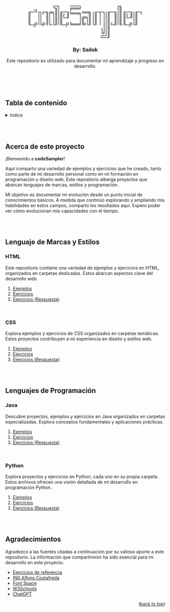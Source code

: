 <a name="readme-top"></a>

<!-- LOGO PROJECTE -->
<br />
<div align="center">
  <img src="img_readme/codeSampler.png" alt="Logo codeSampler">
  <h3 align="center">By: Sailok</h3>

  <p align="center">
   Este repositorio es utilizado para documentar mi aprendizaje y progreso en desarrollo.
  </p>
  <br><br><br>
</div>


<!-- TABLA DE CONTENIDO -->
## Tabla de contenido
<details>
  <summary>Indice</summary>
  <ol>
    <li>
      <a href="#acerca-de-este-proyecto">Acerca de este proyecto</a>
    </li>
    <li>
      <a href="#lenguaje-marcas-estilos">Lenguaje de Marcas y Estilos</a>
      <ul>
        <li><a href="#html">HTML</a></li>
        <li><a href="#css">CSS</a></li>
      </ul>
    </li>
    <li>
      <a href="#lenguaje-programacion">Lenguajes de Programación</a>
      <ul>
        <li><a href="#java">JAVA</a></li>
        <li><a href="#python">PYTHON</a></li>
      </ul>
    </li>
  </ol>
</details>

<br><br>

<!-- ACERCA DE ESTE PROYECTO -->
## Acerca de este proyecto
¡Bienvenido a <strong>codeSampler</strong>! 

Aquí comparto una variedad de ejemplos y ejercicios que he creado, tanto como parte de mi desarrollo personal como en mi formación en programación y diseño web. Este repositorio alberga proyectos que abarcan lenguajes de marcas, estilos y programación.

Mi objetivo es documentar mi evolución desde un punto inicial de conocimientos básicos. A medida que continúo explorando y ampliando mis habilidades en estos campos, comparto los resultados aquí. Espero poder ver cómo evolucionan mis capacidades con el tiempo.

<br><br>

<!-- Lenguaje de Marcas y Estilos -->
## Lenguaje de Marcas y Estilos
### HTML 
Este repositorio contiene una variedad de ejemplos y ejercicios en HTML, organizados en carpetas dedicadas. Estos abarcan aspectos clave del desarrollo web.

  <ol>
    <li>
      <a href="https://github.com/Sailok25/codeSampler/tree/main/HTML/ejemplos">Ejemplos</a>
    </li>
    <li>
      <a href="https://github.com/Sailok25/codeSampler/tree/main/HTML/ejercicios">Ejercicios</a>
    </li>
    <li>
      <a href="https://github.com/Sailok25/codeSampler/tree/main/HTML/ejemplos">Ejercicios (Respuesta)</a>
    </li>
  </ol>
<br>

### CSS 
Explora ejemplos y ejercicios de CSS organizados en carpetas temáticas. Estos proyectos contribuyen a mi experiencia en diseño y estilos web.

  <ol>
    <li>
      <a href="https://github.com/Sailok25/codeSampler/tree/main/HTML/ejemplos">Ejemplos</a>
    </li>
    <li>
      <a href="#">Ejercicios</a>
    </li>
    <li>
      <a href="#">Ejercicios (Respuesta)</a>
    </li>
  </ol>

<br><br>

<!-- Lenguajes de Programación -->
## Lenguajes de Programación

### Java
Descubre proyectos, ejemplos y ejercicios en Java organizados en carpetas especializadas. Explora conceptos fundamentales y aplicaciones prácticas.

  <ol>
    <li>
      <a href="https://github.com/Sailok25/codeSampler/tree/main/HTML/ejemplos">Ejemplos</a>
    </li>
    <li>
      <a href="#">Ejercicios</a>
    </li>
    <li>
      <a href="#">Ejercicios (Respuesta)</a>
    </li>
  </ol>

<br>

### Python
Explora proyectos y ejercicios en Python, cada uno en su propia carpeta. Estos archivos ofrecen una visión detallada de mi desarrollo en programación Python.

  <ol>
    <li>
      <a href="https://github.com/Sailok25/codeSampler/tree/main/HTML/ejemplos">Ejemplos</a>
    </li>
    <li>
      <a href="#">Ejercicios</a>
    </li>
    <li>
      <a href="#">Ejercicios (Respuesta)</a>
    </li>
  </ol>


<br><br>

<!-- AGRADECIMIENTOS -->
## Agradecimientos

Agradezco a las fuentes citadas a continuación por su valioso aporte a este repositorio. La información que compartireron ha sido esencial para mi desarrollo en este proyecto.


* [Ejercicios de referencia](http://desarrolloweb.dlsi.ua.es/libros/html-css/ejercicios)
* [INS Alfons Costafreda](https://www.insalfonscostafreda.cat/)
* [Font Space](https://www.fontspace.com/)
* [W3Schools](https://www.w3schools.com/)
* [ChatGPT](https://chat.openai.com)

<p align="right">(<a href="#readme-top">back to top</a>)</p>
